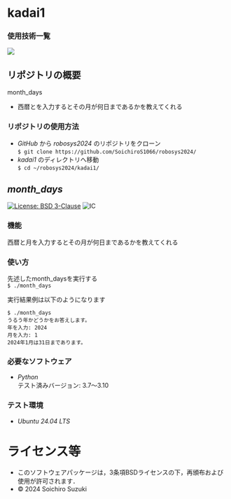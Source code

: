 # kadai1

### 使用技術一覧
<img src="https://img.shields.io/badge/-Python-yellow.svg?logo=python&style=for-the-badge">

## リポジトリの概要
month_days
- 西暦とを入力するとその月が何日まであるかを教えてくれる


### リポジトリの使用方法
- *GitHub* から *robosys2024* のリポジトリをクローン  
`$ git clone https://github.com/SoichiroS1066/robosys2024/`  
- *kadai1* のディレクトリへ移動  
`$ cd ~/robosys2024/kadai1/`

## *month_days*
[![License: BSD 3-Clause](https://img.shields.io/badge/License-BSD%203--Clause-blue.svg)](https://opensource.org/licenses/BSD-3-Clause)
![IC](https://github.com/SoichiroS1066/robosys2024/actions/workflows/test_math_operations.yml/badge.svg)

### 機能
西暦と月を入力するとその月が何日まであるかを教えてくれる

### 使い方
先述したmonth_daysを実行する  
`$ ./month_days` 

実行結果例は以下のようになります
```
$ ./month_days
うるう年かどうかをお答えします。
年を入力: 2024
月を入力: 1
2024年1月は31日まであります。
```

### 必要なソフトウェア
- *Python*  
テスト済みバージョン: 3.7〜3.10

### テスト環境
- *Ubuntu 24.04 LTS*

# ライセンス等
- このソフトウェアパッケージは，3条項BSDライセンスの下，再頒布および使用が許可されます．
- © 2024 Soichiro Suzuki
